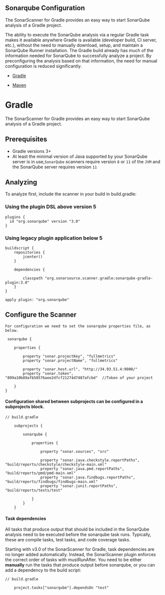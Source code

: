 ## Sonarqube Configuration 

The SonarScanner for Gradle provides an easy way to start SonarQube analysis of a Gradle project.

The ability to execute the SonarQube analysis via a regular Gradle task makes it available anywhere Gradle is available (developer build, CI server, etc.), without the need to manually download, setup, and maintain a SonarQube Runner installation. The Gradle build already has much of the information needed for SonarQube to successfully analyze a project. By preconfiguring the analysis based on that information, the need for manual configuration is reduced significantly.

 - [Gradle](#Gradle)

 - [Maven](https://docs.sonarqube.org/latest/analysis/scan/sonarscanner-for-maven/)




# Gradle


The SonarScanner for Gradle provides an easy way to start SonarQube analysis of a Gradle project. 



## Prerequisites
   - Gradle versions 3+
   - At least the minimal version of Java supported by your SonarQube server is in use,`SonarQube` scanners require version `8` or `11` of the `JVM` and the SonarQube server requires version `11`


## Analyzing
To analyze first, include the scanner in your build in build.gradle:

### Using the plugin DSL above version 5

```
plugins {
  id "org.sonarqube" version "3.0"
}
```

### Using legacy plugin application below 5 
```
buildscript {
    repositories {
        jcenter()
    }

    dependencies {
    
        classpath "org.sonarsource.scanner.gradle:sonarqube-gradle-plugin:3.0"
    }
}

apply plugin: "org.sonarqube"

```

## Configure the Scanner
    For configuration we need to set the sonarqube properties file, as below.

```
 sonarqube {

    properties {

        property "sonar.projectKey", "fullmetrics"
        property "sonar.projectName", "fullmetrics"

        property "sonar.host.url", "http://34.93.51.4:9000/"   
        property "sonar.token", "899a10b89afb58576aee2dfcf21274d7487afcbd"  //Token of your project

    }
}

```


#### Configuration shared between subprojects can be configured in a subprojects block.

```
// build.gradle

    subprojects {

        sonarqube {

            properties {

                property "sonar.sources", "src"

                property "sonar.java.checkstyle.reportPaths", "build/reports/checkstyle/checkstyle-main.xml"
                property "sonar.java.pmd.reportPaths", "build/reports/pmd/pmd-main.xml"
                property "sonar.java.findbugs.reportPaths", "build/reports/findbugs/findbugs-main.xml"
                property "sonar.junit.reportPaths", "build/reports/tests/test"

            }
        }
    }

```

#### Task dependencies 

All tasks that produce output that should be included in the SonarQube analysis need to be executed before the sonarqube task runs. Typically, these are compile tasks, test tasks, and code coverage tasks.

Starting with v3.0 of the SonarScanner for Gradle, task dependencies are no longer added automatically. Instead, the SonarScanner plugin enforces the correct order of tasks with mustRunAfter. You need to be either **manually** run the tasks that produce output before sonarqube, or you can add a dependency to the build script:


```
// build.gradle

    project.tasks["sonarqube"].dependsOn "test"

```

